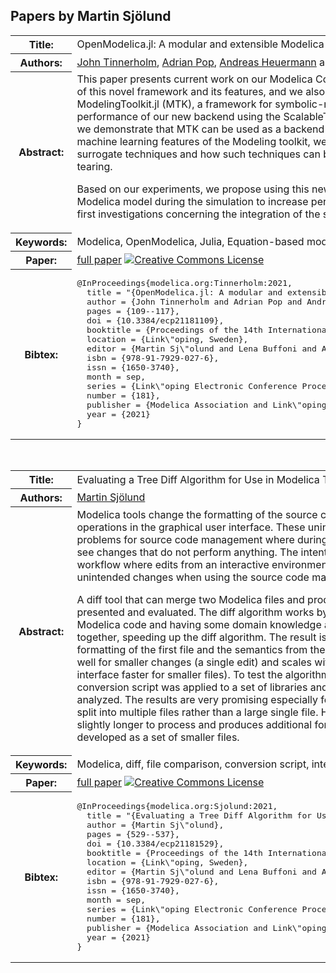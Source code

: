 ## Papers by Martin Sjölund
<table><tr><th>Title:</th>
<td>OpenModelica.jl: A modular and extensible Modelica compiler framework in Julia targeting ModelingToolkit.jl</td>
</tr>
<tr><th>Authors:</th>
<td>
<a href="/proceedings/authors/JohnTinnerholm">John Tinnerholm</a>, <a href="/proceedings/authors/AdrianPop">Adrian Pop</a>, <a href="/proceedings/authors/AndreasHeuermann">Andreas Heuermann</a> and <a href="/proceedings/authors/MartinSjolund">Martin Sjölund</a></td>
</tr>
<tr><th>Abstract:</th>
<td>This paper presents current work on our Modelica Compiler framework in Julia: OpenModelica.jl.
We provide a brief overview of this novel framework and its features, and we also present the latest addition to the possible backend options.
We target ModelingToolkit.jl (MTK), a framework for symbolic-numerical computation and scientific machine learning. 
We evaluated the performance of our new backend using the ScalableTestsuite, a benchmark suite for Modelica Compilers.
In our experiment, we demonstrate that MTK can be used as a backend with competitive simulation performance. 
In addition, using the scientific machine learning features of the Modeling toolkit,  
we were able to approximate models in the ScalableTestsuite using surrogate techniques and how such techniques can be used to accelerate 
the solving of nonlinear algebraic loops during tearing.<br>

Based on our experiments, we propose using this new framework to automatically generate surrogate components of a Modelica model during the simulation to increase performance.
The experimental work presented here provides one of the first investigations concerning the integration of the symbolic-numerical abilities of Julia within a Modelica tool.</td></tr>
<tr><th>Keywords:</th>
<td>Modelica, OpenModelica, Julia, Equation-based modeling, Compiler-construction</td></tr>
<tr><th>Paper:</th>
<td><a href="https://doi.org/10.3384/ecp21181109">full paper</a> <a rel="license" href="http://creativecommons.org/licenses/by/4.0/"><img alt="Creative Commons License" style="border-width:0" src="https://i.creativecommons.org/l/by/4.0/80x15.png" /></a></td>
</tr>
<tr><th>Bibtex:</th>
<td><pre>
@InProceedings{modelica.org:Tinnerholm:2021,
  title = &quot;{OpenModelica.jl: A modular and extensible Modelica compiler framework in Julia targeting ModelingToolkit.jl}&quot;,
  author = {John Tinnerholm and Adrian Pop and Andreas Heuermann and Martin Sj\&quot;olund},
  pages = {109--117},
  doi = {10.3384/ecp21181109},
  booktitle = {Proceedings of the 14th International Modelica Conference},
  location = {Link\&quot;oping, Sweden},
  editor = {Martin Sj\&quot;olund and Lena Buffoni and Adrian Pop and Lennart Ochel},
  isbn = {978-91-7929-027-6},
  issn = {1650-3740},
  month = sep,
  series = {Link\&quot;oping Electronic Conference Proceedings},
  number = {181},
  publisher = {Modelica Association and Link\&quot;oping University Electronic Press},
  year = {2021}
}
</pre></td></tr>
</table><br>

<table><tr><th>Title:</th>
<td>Evaluating a Tree Diff Algorithm for Use in Modelica Tools</td>
</tr>
<tr><th>Authors:</th>
<td>
<a href="/proceedings/authors/MartinSjolund">Martin Sjölund</a></td>
</tr>
<tr><th>Abstract:</th>
<td>Modelica tools change the formatting of the source code when performing operations in the graphical user interface.
These unintended changes cause problems for source code management where during a code review you will mostly see changes that do not perform anything.
The intent of this work is to present a workflow where edits from an interactive environment do not contain these unintended changes when using the source code management system.<br>

A diff tool that can merge two Modelica files and produce a merged copy is presented and evaluated.
The diff algorithm works by comparing syntax subtrees of Modelica code and having some domain knowledge about which subtrees belong together, speeding up the diff algorithm.
The result is a merged file by taking formatting of the first file and the semantics from the second file.
This works very well for smaller changes (a single edit) and scales with file size (making the user interface faster for smaller files).
To test the algorithm on a larger set of changes, a conversion script was applied to a set of libraries and the performance was analyzed.
The results are very promising especially for Modelica libraries that are split into multiple files rather than a large single file.
Having a single large file takes slightly longer to process and produces additional formatting changes to a library developed as a set of smaller files.</td></tr>
<tr><th>Keywords:</th>
<td>Modelica, diff, file comparison, conversion script, interactive user interface</td></tr>
<tr><th>Paper:</th>
<td><a href="https://doi.org/10.3384/ecp21181529">full paper</a> <a rel="license" href="http://creativecommons.org/licenses/by/4.0/"><img alt="Creative Commons License" style="border-width:0" src="https://i.creativecommons.org/l/by/4.0/80x15.png" /></a></td>
</tr>
<tr><th>Bibtex:</th>
<td><pre>
@InProceedings{modelica.org:Sjolund:2021,
  title = &quot;{Evaluating a Tree Diff Algorithm for Use in Modelica Tools}&quot;,
  author = {Martin Sj\&quot;olund},
  pages = {529--537},
  doi = {10.3384/ecp21181529},
  booktitle = {Proceedings of the 14th International Modelica Conference},
  location = {Link\&quot;oping, Sweden},
  editor = {Martin Sj\&quot;olund and Lena Buffoni and Adrian Pop and Lennart Ochel},
  isbn = {978-91-7929-027-6},
  issn = {1650-3740},
  month = sep,
  series = {Link\&quot;oping Electronic Conference Proceedings},
  number = {181},
  publisher = {Modelica Association and Link\&quot;oping University Electronic Press},
  year = {2021}
}
</pre></td></tr>
</table><br>
